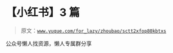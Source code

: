 # 【小红书】3 篇

> 原文：[`www.yuque.com/for_lazy/zhoubao/sctt2xfop80kbtxs`](https://www.yuque.com/for_lazy/zhoubao/sctt2xfop80kbtxs)

公众号懒人找资源，懒人专属群分享